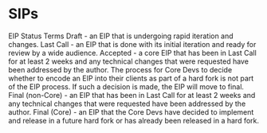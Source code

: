 
# SIPs
EIP Status Terms
Draft - an EIP that is undergoing rapid iteration and changes.
Last Call - an EIP that is done with its initial iteration and ready for review by a wide audience.
Accepted - a core EIP that has been in Last Call for at least 2 weeks and any technical changes that were requested have been addressed by the author. The process for Core Devs to decide whether to encode an EIP into their clients as part of a hard fork is not part of the EIP process. If such a decision is made, the EIP will move to final.
Final (non-Core) - an EIP that has been in Last Call for at least 2 weeks and any technical changes that were requested have been addressed by the author.
Final (Core) - an EIP that the Core Devs have decided to implement and release in a future hard fork or has already been released in a hard fork.